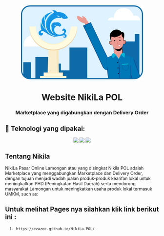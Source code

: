 <p align="center"><a href="https://laravel.com" target="_blank"><img src="https://raw.githubusercontent.com/ezazee/NikiLa-POL/NikiLa/assets/img/banner/2.png" width="400"></a></p>

<h1 align="center">Website NikiLa POL</h1>
<h3 align="center">Marketplace yang digabungkan dengan Delivery Order</h3>

## 🚀 Teknologi yang dipakai:

<p align="center"> 
    <a href="#" target="_blank"> <img src="https://img.icons8.com/color/48/000000/html-5--v1.png"/> </a>
    <a href="#" target="_blank"> <img src="https://img.icons8.com/color/48/000000/css3.png"/> </a>
    <a href="#" target="_blank"> <img src="https://img.icons8.com/color/48/000000/javascript--v1.png"/> </a>
</p>

## Tentang Nikila
NikiLa Pasar Online Lamongan atau yang disingkat Nikila POL adalah Marketplace yang menggabungkan Marketplace dan Delivery Order, dengan tujuan menjadi wadah jualan produk-produk kearifan lokal untuk meningkatkan PHD (Peningkatan Hasil Daerah) serta mendorong masyarakat Lamongan untuk meningkatkan usaha produk lokal termasuk UMKM, such as:


## Untuk melihat Pages nya silahkan klik link berikut ini :
      1. https://ezazee.github.io/NikiLa-POL/

